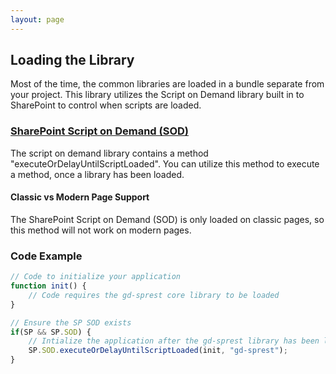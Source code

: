```yaml
---
layout: page
---
```


## Loading the Library

Most of the time, the common libraries are loaded in a bundle separate from your project. This library utilizes the Script on Demand library built in to SharePoint to control when scripts are loaded.

### [SharePoint Script on Demand (SOD)](https://docs.microsoft.com/en-us/previous-versions/office/developer/sharepoint-2010/ff410742(v%3Doffice.14))

The script on demand library contains a method "executeOrDelayUntilScriptLoaded". You can utilize this method to execute a method, once a library has been loaded.

#### Classic vs Modern Page Support

The SharePoint Script on Demand (SOD) is only loaded on classic pages, so this method will not work on modern pages.

### Code Example

```js
// Code to initialize your application
function init() {
    // Code requires the gd-sprest core library to be loaded
}

// Ensure the SP SOD exists
if(SP && SP.SOD) {
    // Intialize the application after the gd-sprest library has been loaded
    SP.SOD.executeOrDelayUntilScriptLoaded(init, "gd-sprest");
}
```